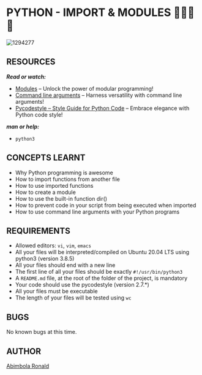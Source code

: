 # PYTHON - IMPORT & MODULES 🧊🧊🧊🧊
![1294277](https://github.com/Ronnie5562/ML002/assets/110787129/ccc056f6-6624-4a16-b1c8-9003fe54bd8e)

## RESOURCES
***Read or watch:***
- [Modules](https://docs.python.org/3/tutorial/modules.html) – Unlock the power of modular programming!
- [Command line arguments](https://docs.python.org/3/tutorial/stdlib.html#command-line-arguments) – Harness versatility with command line arguments!
- [Pycodestyle – Style Guide for Python Code](https://pypi.org/project/pycodestyle/) – Embrace elegance with Python code style!

***man or help:***
- `python3`

## CONCEPTS LEARNT
- Why Python programming is awesome
- How to import functions from another file
- How to use imported functions
- How to create a module
- How to use the built-in function dir()
- How to prevent code in your script from being executed when imported
- How to use command line arguments with your Python programs
  
## REQUIREMENTS
- Allowed editors: `vi`, `vim`, `emacs`
- All your files will be interpreted/compiled on Ubuntu 20.04 LTS using python3 (version 3.8.5)
- All your files should end with a new line
- The first line of all your files should be exactly `#!/usr/bin/python3`
- A `README.md` file, at the root of the folder of the project, is mandatory
- Your code should use the pycodestyle (version 2.7.*)
- All your files must be executable
- The length of your files will be tested using `wc`

## BUGS
No known bugs at this time.

## AUTHOR
[Abimbola Ronald](https://www.linkedin.com/in/abimbola-ronald-977299224/)

